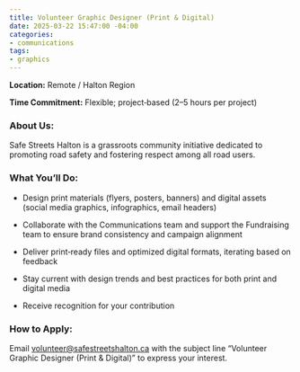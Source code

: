 ```yaml
---
title: Volunteer Graphic Designer (Print & Digital)
date: 2025-03-22 15:47:00 -04:00
categories:
- communications
tags:
- graphics
---
```


**Location:** Remote / Halton Region

**Time Commitment:** Flexible; project‑based (2–5 hours per project)

### About Us:

Safe Streets Halton is a grassroots community initiative dedicated to promoting road safety and fostering respect among all road users.

### What You’ll Do:

* Design print materials (flyers, posters, banners) and digital assets (social media graphics, infographics, email headers)

* Collaborate with the Communications team and support the Fundraising team to ensure brand consistency and campaign alignment

* Deliver print‑ready files and optimized digital formats, iterating based on feedback

* Stay current with design trends and best practices for both print and digital media

* Receive recognition for your contribution

### How to Apply:

Email [volunteer@safestreetshalton.ca](mailto:volunteer@safestreetshalton.ca) with the subject line “Volunteer Graphic Designer (Print & Digital)” to express your interest.